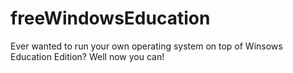 # freeWindowsEducation
Ever wanted to run your own operating system on top of Winsows Education Edition? Well now you can!
